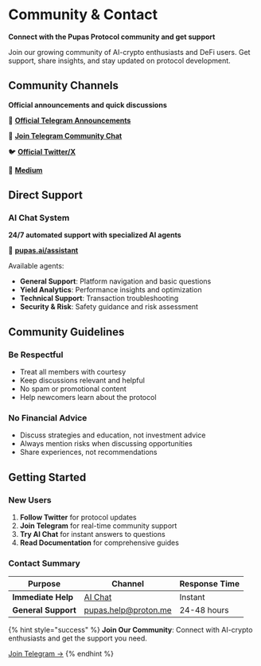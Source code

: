 # Community & Contact

**Connect with the Pupas Protocol community and get support**

Join our growing community of AI-crypto enthusiasts and DeFi users. Get support, share insights, and stay updated on protocol development.

## Community Channels


**Official announcements and quick discussions**

📢 **[Official Telegram Announcements](https://t.me/pupasprotocol)**

💬 **[Join Telegram Community Chat](https://t.me/+h9lgAg3y8LUyMTky)**


🐦 **[Official Twitter/X](https://x.com/Pupas_AI)**


📝 **[Medium](https://medium.com/@pupas.help)**

## Direct Support

### AI Chat System
**24/7 automated support with specialized AI agents**

🔗 **[pupas.ai/assistant](https://pupas.ai/assistant)**

Available agents:
- **General Support**: Platform navigation and basic questions
- **Yield Analytics**: Performance insights and optimization
- **Technical Support**: Transaction troubleshooting
- **Security & Risk**: Safety guidance and risk assessment

## Community Guidelines

### Be Respectful
- Treat all members with courtesy
- Keep discussions relevant and helpful
- No spam or promotional content
- Help newcomers learn about the protocol

### No Financial Advice
- Discuss strategies and education, not investment advice
- Always mention risks when discussing opportunities
- Share experiences, not recommendations

## Getting Started

### New Users
1. **Follow Twitter** for protocol updates
2. **Join Telegram** for real-time community support
3. **Try AI Chat** for instant answers to questions
4. **Read Documentation** for comprehensive guides

### Contact Summary

| Purpose | Channel | Response Time |
|---------|---------|---------------|
| **Immediate Help** | [AI Chat](https://pupas.ai/assistant) | Instant |
| **General Support** | pupas.help@proton.me | 24-48 hours |

{% hint style="success" %}
**Join Our Community**: Connect with AI-crypto enthusiasts and get the support you need.

[Join Telegram →](https://t.me/pupasprotocol)
{% endhint %} 